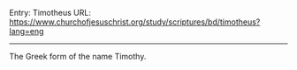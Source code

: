 Entry: Timotheus
URL: https://www.churchofjesuschrist.org/study/scriptures/bd/timotheus?lang=eng

---

The Greek form of the name Timothy.
